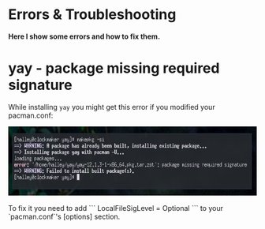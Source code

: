 # Errors & Troubleshooting

**Here I show some errors and how to fix them.** 

# yay - package missing required signature
While installing `yay` you might get this error if you modified your pacman.conf:
<p align=center>
    <img src="images/yay-error.png?raw=true" width=695 height=140>
</p>
To fix it you need to add
```
LocalFileSigLevel = Optional
```
to your `pacman.conf`'s [options] section.
